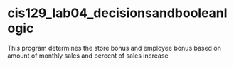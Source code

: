 # cis129_lab04_decisionsandbooleanlogic
This program determines the store bonus and employee bonus based on amount of monthly sales and percent of sales increase
